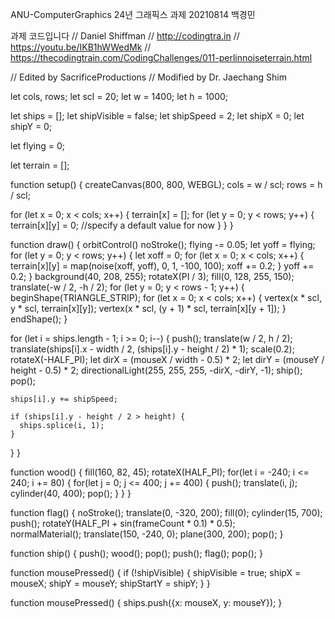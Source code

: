 ANU-ComputerGraphics
24년 그래픽스 과제
20210814 백경민

과제 코드입니다
// Daniel Shiffman
// http://codingtra.in
// https://youtu.be/IKB1hWWedMk
// https://thecodingtrain.com/CodingChallenges/011-perlinnoiseterrain.html

// Edited by SacrificeProductions
// Modified by Dr. Jaechang Shim

let cols, rows;
let scl = 20;
let w = 1400;
let h = 1000;

let ships = [];
let shipVisible = false;
let shipSpeed = 2;
let shipX = 0;
let shipY = 0; 

let flying = 0;

let terrain = [];

function setup() {
  createCanvas(800, 800, WEBGL);
  cols = w / scl;
  rows = h / scl;

  for (let x = 0; x < cols; x++) {
    terrain[x] = [];
    for (let y = 0; y < rows; y++) {
      terrain[x][y] = 0; //specify a default value for now
    }
  }
}

function draw() {
  orbitControl()
  noStroke();
  flying -= 0.05;
  let yoff = flying;
  for (let y = 0; y < rows; y++) {
    let xoff = 0;
    for (let x = 0; x < cols; x++) {
      terrain[x][y] = map(noise(xoff, yoff), 0, 1, -100, 100);
      xoff += 0.2;
    }
    yoff += 0.2;
  }
  background(40, 208, 255);
  rotateX(PI / 3);
  fill(0, 128, 255, 150);
  translate(-w / 2, -h / 2);
  for (let y = 0; y < rows - 1; y++) {
    beginShape(TRIANGLE_STRIP);
    for (let x = 0; x < cols; x++) {
      vertex(x * scl, y * scl, terrain[x][y]);
      vertex(x * scl, (y + 1) * scl, terrain[x][y + 1]);
    }
    endShape();
  }
  
  
  for (let i = ships.length - 1; i >= 0; i--) {
    push();
    translate(w / 2, h / 2);
    translate(ships[i].x - width / 2, (ships[i].y - height / 2) * 1);
    scale(0.2);
    rotateX(-HALF_PI);
    let dirX = (mouseX / width - 0.5) * 2;
    let dirY = (mouseY / height - 0.5) * 2;
    directionalLight(255, 255, 255, -dirX, -dirY, -1);
    ship();
    pop();

    ships[i].y += shipSpeed;
    
    if (ships[i].y - height / 2 > height) {
      ships.splice(i, 1);
    }
  }
}

function wood() {
  fill(160, 82, 45);
  rotateX(HALF_PI);
  for(let i = -240; i <= 240; i += 80) {
    for(let j = 0; j <= 400; j += 400) {
      push();
      translate(i, j);
      cylinder(40, 400);
      pop();
    }
  }
}

function flag() {
  noStroke();
  translate(0, -320, 200);
  fill(0); 
  cylinder(15, 700);
  push(); 
  rotateY(HALF_PI + sin(frameCount * 0.1) * 0.5);  
  normalMaterial(); 
  translate(150, -240, 0); 
  plane(300, 200); 
  pop(); 
}

function ship() {
  push();
  wood();
  pop();
  push();
  flag();
  pop();
}

function mousePressed() {
  if (!shipVisible) { 
    shipVisible = true;
    shipX = mouseX; 
    shipY = mouseY;
    shipStartY = shipY; 
  }
}

function mousePressed() {
  ships.push({x: mouseX, y: mouseY});
}
